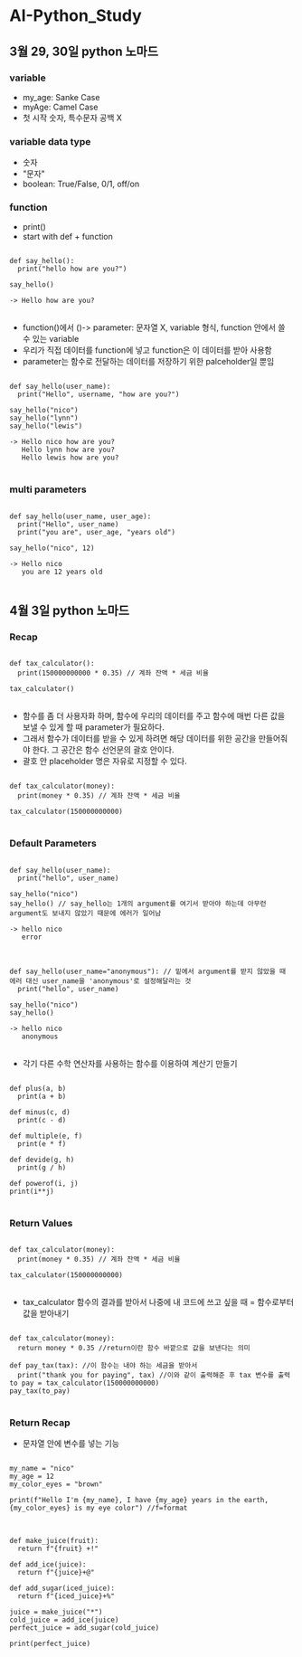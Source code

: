 # AI-Python_Study
<h2>3월 29, 30일 python 노마드</h2>

<h3>variable</h3>

* my_age: Sanke Case 
* myAge: Camel Case 
* 첫 시작 숫자, 특수문자 공백 X

<h3>variable data type</h3>

* 숫자
* "문자"
* boolean: True/False, 0/1, off/on

<h3>function</h3>

* print()
* start with def + function

<pre>
<code>
def say_hello():
  print("hello how are you?")

say_hello()

-> Hello how are you?
</code>
</pre>

* function()에서 ()-> parameter: 문자열 X, variable 형식, function 안에서 쓸 수 있는 variable
* 우리가 직접 데이터를 function에 넣고 function은 이 데이터를 받아 사용함
* parameter는 함수로 전달하는 데이터를 저장하기 위한 palceholder일 뿐임

<pre>
<code>
def say_hello(user_name):
  print("Hello", username, "how are you?")

say_hello("nico")
say_hello("lynn")
say_hello("lewis")

-> Hello nico how are you?
   Hello lynn how are you?
   Hello lewis how are you?
</code>
</pre>

<h3>multi parameters</h3>

<pre>
<code>
def say_hello(user_name, user_age):
  print("Hello", user_name)
  print("you are", user_age, "years old")

say_hello("nico", 12)

-> Hello nico
   you are 12 years old 
</code>
</pre> 

<h2>4월 3일 python 노마드</h2>
<h3>Recap</h3>

<pre>
<code>
def tax_calculator():
  print(150000000000 * 0.35) // 계좌 잔액 * 세금 비율 

tax_calculator()
</code>
</pre>

* 함수를 좀 더 사용자화 하며, 함수에 우리의 데이터를 주고 함수에 매번 다른 값을 보낼 수 있게 할 때 parameter가 필요하다.
* 그래서 함수가 데이터를 받을 수 있게 하려면 해당 데이터를 위한 공간을 만들어줘야 한다. 그 공간은 함수 선언문의 괄호 안이다.
* 괄호 안 placeholder 명은 자유로 지정할 수 있다.

<pre>
<code>
def tax_calculator(money):
  print(money * 0.35) // 계좌 잔액 * 세금 비율 

tax_calculator(150000000000)
</code>
</pre>

<h3>Default Parameters</h3>

<pre>
<code>
def say_hello(user_name):
  print("hello", user_name)

say_hello("nico")
say_hello() // say_hello는 1개의 argument를 여기서 받아야 하는데 아무런 argument도 보내지 않았기 때문에 에러가 일어남

-> hello nico
   error
</code>
</pre>

<pre>
<code>
def say_hello(user_name="anonymous"): // 밑에서 argument를 받지 않았을 때 에러 대신 user_name을 'anonymous'로 설정해달라는 것
  print("hello", user_name)

say_hello("nico")
say_hello() 

-> hello nico
   anonymous
</code>
</pre>

* 각기 다른 수학 연산자를 사용하는 함수를 이용하여 계산기 만들기
<pre>
<code>
def plus(a, b)
  print(a + b)

def minus(c, d)
  print(c - d)

def multiple(e, f)
  print(e * f)

def devide(g, h)
  print(g / h)

def powerof(i, j)
print(i**j)
</code>
</pre>

<h3>Return Values</h3>

<pre>
<code>
def tax_calculator(money):
  print(money * 0.35) // 계좌 잔액 * 세금 비율 

tax_calculator(150000000000) 
</code>
</pre>

* tax_calculator 함수의 결과를 받아서 나중에 내 코드에 쓰고 싶을 때
  = 함수로부터 값을 받아내기

<pre>
<code>
def tax_calculator(money):
  return money * 0.35 //return이란 함수 바깥으로 값을 보낸다는 의미

def pay_tax(tax): //이 함수는 내야 하는 세금을 받아서 
  print("thank you for paying", tax) //이와 같이 출력해준 후 tax 변수를 출력
to pay = tax_calculator(150000000000) 
pay_tax(to_pay)
</code>
</pre>

<h3>Return Recap</h3>

* 문자열 안에 변수를 넣는 기능
<pre>
<code>
my_name = "nico"
my_age = 12
my_color_eyes = "brown"

print(f"Hello I'm {my_name}, I have {my_age} years in the earth, {my_color_eyes} is my eye color") //f=format
</code>
</pre>
<pre>
<code>
def make_juice(fruit):
  return f"{fruit} +!"

def add_ice(juice):
  return f"{juice}+@"

def add_sugar(iced_juice):
  return f"{iced_juice}+%"

juice = make_juice("*")
cold_juice = add_ice(juice)
perfect_juice = add_sugar(cold_juice)

print(perfect_juice)
</code>
</pre>